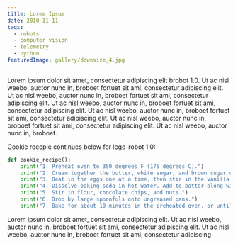```yaml
---
title: Lorem Ipsum
date: 2010-11-11
tags:
  - robots
  - computer vision
  - telemetry
  - python
featuredImage: gallery/downsize_4.jpg
---
```


Lorem ipsum dolor sit amet, consectetur adipiscing elit brobot 1.0. Ut ac nisl weebo, auctor nunc in, broboet
fortuet sit ami, consectetur adipiscing elit. Ut ac nisl weebo, auctor nunc in, broboet fortuet sit ami,
consectetur adipiscing elit. Ut ac nisl weebo, auctor nunc in, broboet fortuet sit ami, consectetur adipiscing
elit. Ut ac nisl weebo, auctor nunc in, broboet fortuet sit ami, consectetur adipiscing elit. Ut ac nisl weebo,
auctor nunc in, broboet fortuet sit ami, consectetur adipiscing elit. Ut ac nisl weebo, auctor nunc in, broboet.

Cookie recepie continues below for lego-robot 1.0:

```python
def cookie_recipe():
    print("1. Preheat oven to 350 degrees F (175 degrees C).")
    print("2. Cream together the butter, white sugar, and brown sugar until smooth.")
    print("3. Beat in the eggs one at a time, then stir in the vanilla.")
    print("4. Dissolve baking soda in hot water. Add to batter along with salt.")
    print("5. Stir in flour, chocolate chips, and nuts.")
    print("6. Drop by large spoonfuls onto ungreased pans.")
    print("7. Bake for about 10 minutes in the preheated oven, or until edges are nicely browned.")
```

Lorem ipsum dolor sit amet, consectetur adipiscing elit. Ut ac nisl weebo, auctor nunc in, broboet fortuet sit ami,
consectetur adipiscing elit. Ut ac nisl weebo, auctor nunc in, broboet fortuet sit ami, consectetur adipiscing

